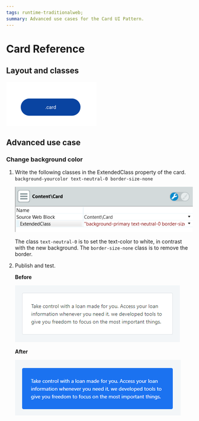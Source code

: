 ```yaml
---
tags: runtime-traditionalweb; 
summary: Advanced use cases for the Card UI Pattern.
---
```


# Card Reference

## Layout and classes

![](<images/card-image-2.png>)

## Advanced use case

### Change background color

1. Write the following classes in the ExtendedClass property of the card.
    `background-yourcolor text-neutral-0 border-size-none `

    ![](<images/card-image-3.png>)
    
    The class `text-neutral-0` is to set the text-color to white, in contrast with the new background. The `border-size-none` class is to remove the border.
    
1. Publish and test.

    **Before**

    ![](<images/card-image-4.png>)

    **After**

    ![](<images/card-image-5.png>)
